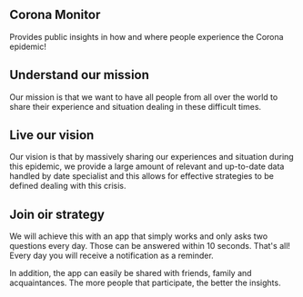 ## Corona Monitor
Provides public insights in how and where people experience the Corona epidemic!

## Understand our mission
Our mission is that we want to have all people from all over the world to share their experience and situation dealing in these difficult times.

## Live our vision
Our vision is that by massively sharing our experiences and situation during this epidemic, we provide a large amount of relevant and up-to-date data handled by date specialist and this allows for effective strategies to be defined dealing with this crisis.

## Join oir strategy
We will achieve this with an app that simply works and only asks two questions every day. Those can be answered within 10 seconds. That's all! Every day you will receive a notification as a reminder.

In addition, the app can easily be shared with friends, family and acquaintances. The more people that participate, the better the insights.